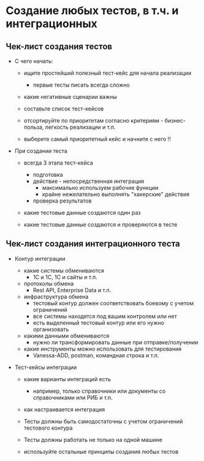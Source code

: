 # Создание любых тестов, в т.ч. и интеграционных

## Чек-лист создания тестов

- С чего начать:
  - ищите простейший полезный тест-кейс для начала реализации
    - первые тесты писать всегда сложно
  - какие негативные сценарии важны
  - составьте список тест-кейсов
  - отсортируйте по приоритетам согласно критериям - бизнес-польза, легкость реализации и т.п.

  - выберите самый приоритетный кейс и начните с него !!

- При создании теста
  - всегда 3 этапа тест-кейса
    - подготовка
    - действие - непосредственная интеграция
      - максимально используем рабочие функции
      - крайне нежелательно выполнять "хакерские" действия
    - проверка результатов

  - какие тестовые данные создаются один раз
  - какие тестовые данные создаются и проверяются в тесте

## Чек-лист создания интеграционного теста

- Контур интеграции
  - какие системы обмениваются
    - 1С и 1С, 1С и сайты и т.п.
  - протоколы обмена
    - Rest API, Enterprise Data и т.п.
  - инфраструктура обмена
    - тестовый контур должен соответствовать боевому с учетом ограничений
    - все системы находятся под вашим контролем или нет
    - есть выделенный тестовый контур или его нужно организовать
  - какими данными обмениваются
    - нужно ли трансформировать данные при отправке/получении
  - какие инструменты можно использовать для тестирования
    - Vanessa-ADD, postman, командная строка и т.п.

- Тест-кейсы интеграции
  - какие варианты интеграций есть
    - например, только справочники или документы со справочниками или РИБ и т.п.
  - как настраивается интеграция

  - Тесты должны быть самодостаточны с учетом ограничений тестового контура
  - Тесты должны работать не только на одной машине

  - используйте остальные принципы создания любых тестов
